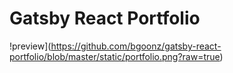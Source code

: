 # Gatsby React Portfolio



!preview](https://github.com/bgoonz/gatsby-react-portfolio/blob/master/static/portfolio.png?raw=true)
